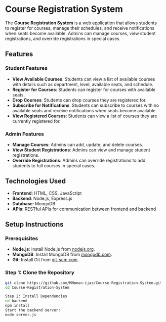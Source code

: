 # Course Registration System

The **Course Registration System** is a web application that allows students to register for courses, manage their schedules, and receive notifications when seats become available. Admins can manage courses, view student registrations, and override registrations in special cases.

## Features

### Student Features
- **View Available Courses**: Students can view a list of available courses with details such as department, level, available seats, and schedule.
- **Register for Courses**: Students can register for courses with available seats.
- **Drop Courses**: Students can drop courses they are registered for.
- **Subscribe for Notifications**: Students can subscribe to courses with no available seats and receive notifications when seats become available.
- **View Registered Courses**: Students can view a list of courses they are currently registered for.

### Admin Features
- **Manage Courses**: Admins can add, update, and delete courses.
- **View Student Registrations**: Admins can view and manage student registrations.
- **Override Registrations**: Admins can override registrations to add students to full courses in special cases.

## Technologies Used

- **Frontend**: HTML, CSS, JavaScript
- **Backend**: Node.js, Express.js
- **Database**: MongoDB
- **APIs**: RESTful APIs for communication between frontend and backend

## Setup Instructions

### Prerequisites
- **Node.js**: Install Node.js from [nodejs.org](https://nodejs.org/).
- **MongoDB**: Install MongoDB from [mongodb.com](https://www.mongodb.com/).
- **Git**: Install Git from [git-scm.com](https://git-scm.com/).

### Step 1: Clone the Repository
```bash
git clone https://github.com/MNoman-ijaz/Course-Registration-System.git
cd Course-Registration-System

Step 2: Install Dependencies
cd backend
npm install
Start the backend server:
node server.js
